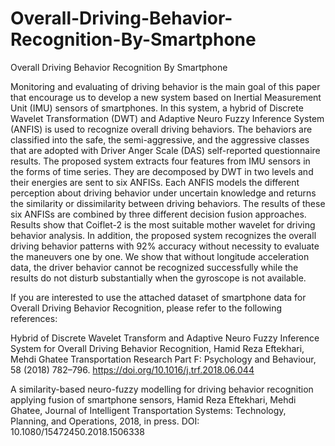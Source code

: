 # Overall-Driving-Behavior-Recognition-By-Smartphone
Overall Driving Behavior Recognition By Smartphone

Monitoring and evaluating of driving behavior is the main goal of this paper that encourage us to develop a new system based on Inertial Measurement Unit (IMU) sensors of smartphones. In this system, a hybrid of Discrete Wavelet Transformation (DWT) and Adaptive Neuro Fuzzy Inference System (ANFIS) is used to recognize overall driving behaviors. The behaviors are classified into the safe, the semi-aggressive, and the aggressive classes that are adopted with Driver Anger Scale (DAS) self-reported questionnaire results. The proposed system extracts four features from IMU sensors in the forms of time series. They are decomposed by DWT in two levels and their energies are sent to six ANFISs. Each ANFIS models the different perception about driving behavior under uncertain knowledge and returns the similarity or dissimilarity between driving behaviors. The results of these six ANFISs are combined by three different decision fusion approaches. Results show that Coiflet-2 is the most suitable mother wavelet for driving behavior analysis. In addition, the proposed system recognizes the overall driving behavior patterns with 92% accuracy without necessity to evaluate the maneuvers one by one. We show that without longitude acceleration data, the driver behavior cannot be recognized successfully while the results do not disturb substantially when the gyroscope is not available.

If you are interested to use the attached dataset of smartphone data for Overall Driving Behavior Recognition, please refer to the following references:

Hybrid of Discrete Wavelet Transform and Adaptive Neuro Fuzzy Inference System for Overall Driving Behavior Recognition,
Hamid Reza Eftekhari, Mehdi Ghatee
Transportation Research Part F: Psychology and Behaviour, 58 (2018) 782–796.
https://doi.org/10.1016/j.trf.2018.06.044

A similarity-based neuro-fuzzy modelling for driving behavior recognition applying fusion of smartphone sensors,
Hamid Reza Eftekhari, Mehdi Ghatee,
Journal of Intelligent Transportation Systems: Technology, Planning, and Operations, 2018, in press.
DOI: 10.1080/15472450.2018.1506338
